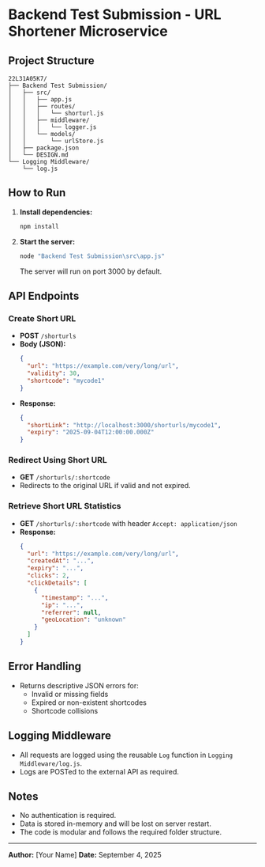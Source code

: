 # Backend Test Submission - URL Shortener Microservice

## Project Structure

```
22L31A05K7/
├── Backend Test Submission/
│   ├── src/
│   │   ├── app.js
│   │   ├── routes/
│   │   │   └── shorturl.js
│   │   ├── middleware/
│   │   │   └── logger.js
│   │   └── models/
│   │       └── urlStore.js
│   ├── package.json
│   └── DESIGN.md
└── Logging Middleware/
    └── log.js
```

## How to Run

1. **Install dependencies:**
   ```powershell
   npm install
   ```
2. **Start the server:**
   ```powershell
   node "Backend Test Submission\src\app.js"
   ```
   The server will run on port 3000 by default.

## API Endpoints

### Create Short URL
- **POST** `/shorturls`
- **Body (JSON):**
  ```json
  {
    "url": "https://example.com/very/long/url",
    "validity": 30,
    "shortcode": "mycode1"
  }
  ```
- **Response:**
  ```json
  {
    "shortLink": "http://localhost:3000/shorturls/mycode1",
    "expiry": "2025-09-04T12:00:00.000Z"
  }
  ```

### Redirect Using Short URL
- **GET** `/shorturls/:shortcode`
- Redirects to the original URL if valid and not expired.

### Retrieve Short URL Statistics
- **GET** `/shorturls/:shortcode` with header `Accept: application/json`
- **Response:**
  ```json
  {
    "url": "https://example.com/very/long/url",
    "createdAt": "...",
    "expiry": "...",
    "clicks": 2,
    "clickDetails": [
      {
        "timestamp": "...",
        "ip": "...",
        "referrer": null,
        "geoLocation": "unknown"
      }
    ]
  }
  ```

## Error Handling
- Returns descriptive JSON errors for:
  - Invalid or missing fields
  - Expired or non-existent shortcodes
  - Shortcode collisions

## Logging Middleware
- All requests are logged using the reusable `Log` function in `Logging Middleware/log.js`.
- Logs are POSTed to the external API as required.

## Notes
- No authentication is required.
- Data is stored in-memory and will be lost on server restart.
- The code is modular and follows the required folder structure.

---
**Author:** [Your Name]
**Date:** September 4, 2025
